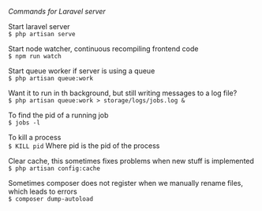*Commands for Laravel server*

Start laravel server\
`$ php artisan serve`

Start node watcher, continuous recompiling frontend code\
`$ npm run watch`

Start queue worker if server is using a queue\
`$ php artisan queue:work`

Want it to run in th background, but still writing messages to a log file?\
`$ php artisan queue:work > storage/logs/jobs.log &`

To find the pid of a running job\
`$ jobs -l`

To kill a process\
`$ KILL pid`
Where pid is the pid of the process

Clear cache, this sometimes fixes problems when new stuff is implemented\
`$ php artisan config:cache`

Sometimes composer does not register when we manually rename files, which leads to errors\
`$ composer dump-autoload`